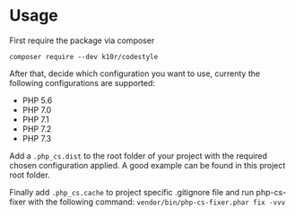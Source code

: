 # Usage

First require the package via composer

`composer require --dev k10r/codestyle`

After that, decide which configuration you want to use, currenty the following configurations are supported:
- PHP 5.6
- PHP 7.0
- PHP 7.1
- PHP 7.2
- PHP 7.3

Add a `.php_cs.dist` to the root folder of your project with the required chosen configuration applied. A good example can be found in this project root folder.

Finally add `.php_cs.cache`  to project specific .gitignore file  and run php-cs-fixer with the following command: `vendor/bin/php-cs-fixer.phar fix -vvv`